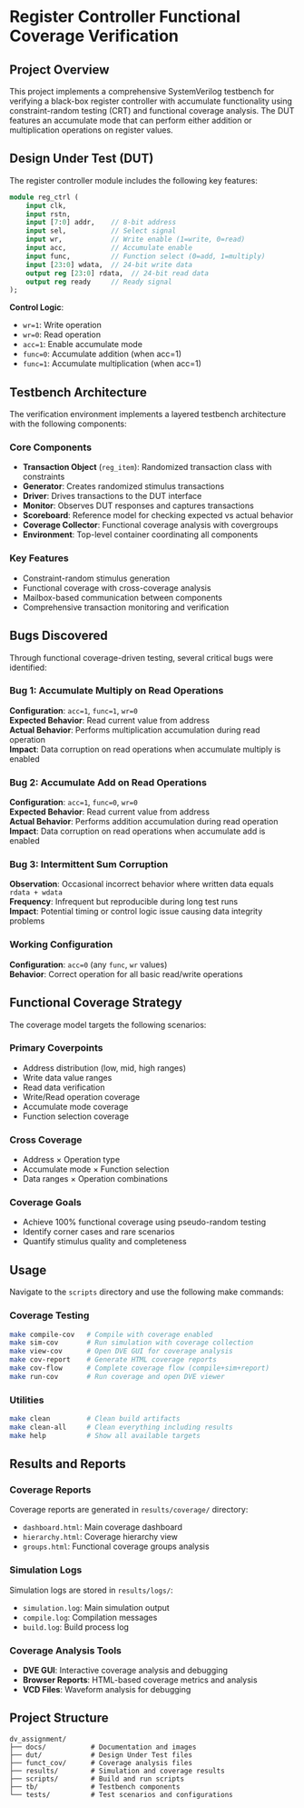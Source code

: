 # Register Controller Functional Coverage Verification

## Project Overview

This project implements a comprehensive SystemVerilog testbench for verifying a black-box register controller with accumulate functionality using constraint-random testing (CRT) and functional coverage analysis. The DUT features an accumulate mode that can perform either addition or multiplication operations on register values.



## Design Under Test (DUT)

The register controller module includes the following key features:

```systemverilog
module reg_ctrl (
    input clk,
    input rstn,
    input [7:0] addr,    // 8-bit address
    input sel,           // Select signal
    input wr,            // Write enable (1=write, 0=read)
    input acc,           // Accumulate enable
    input func,          // Function select (0=add, 1=multiply)
    input [23:0] wdata,  // 24-bit write data
    output reg [23:0] rdata,  // 24-bit read data
    output reg ready     // Ready signal
);
```

**Control Logic**:
- `wr=1`: Write operation
- `wr=0`: Read operation  
- `acc=1`: Enable accumulate mode
- `func=0`: Accumulate addition (when acc=1)
- `func=1`: Accumulate multiplication (when acc=1)

## Testbench Architecture

The verification environment implements a layered testbench architecture with the following components:

### Core Components
- **Transaction Object** (`reg_item`): Randomized transaction class with constraints
- **Generator**: Creates randomized stimulus transactions
- **Driver**: Drives transactions to the DUT interface
- **Monitor**: Observes DUT responses and captures transactions
- **Scoreboard**: Reference model for checking expected vs actual behavior
- **Coverage Collector**: Functional coverage analysis with covergroups
- **Environment**: Top-level container coordinating all components

### Key Features
- Constraint-random stimulus generation
- Functional coverage with cross-coverage analysis
- Mailbox-based communication between components
- Comprehensive transaction monitoring and verification

## Bugs Discovered

Through functional coverage-driven testing, several critical bugs were identified:

### Bug 1: Accumulate Multiply on Read Operations
**Configuration**: `acc=1`, `func=1`, `wr=0`  
**Expected Behavior**: Read current value from address  
**Actual Behavior**: Performs multiplication accumulation during read operation  
**Impact**: Data corruption on read operations when accumulate multiply is enabled

### Bug 2: Accumulate Add on Read Operations  
**Configuration**: `acc=1`, `func=0`, `wr=0`  
**Expected Behavior**: Read current value from address  
**Actual Behavior**: Performs addition accumulation during read operation  
**Impact**: Data corruption on read operations when accumulate add is enabled

### Bug 3: Intermittent Sum Corruption
**Observation**: Occasional incorrect behavior where written data equals `rdata + wdata`  
**Frequency**: Infrequent but reproducible during long test runs  
**Impact**: Potential timing or control logic issue causing data integrity problems

### Working Configuration
**Configuration**: `acc=0` (any `func`, `wr` values)  
**Behavior**: Correct operation for all basic read/write operations

## Functional Coverage Strategy

The coverage model targets the following scenarios:

### Primary Coverpoints
- Address distribution (low, mid, high ranges)
- Write data value ranges
- Read data verification  
- Write/Read operation coverage
- Accumulate mode coverage
- Function selection coverage

### Cross Coverage
- Address × Operation type
- Accumulate mode × Function selection
- Data ranges × Operation combinations

### Coverage Goals
- Achieve 100% functional coverage using pseudo-random testing
- Identify corner cases and rare scenarios
- Quantify stimulus quality and completeness

## Usage

Navigate to the `scripts` directory and use the following make commands:


### Coverage Testing

```bash
make compile-cov   # Compile with coverage enabled
make sim-cov       # Run simulation with coverage collection
make view-cov      # Open DVE GUI for coverage analysis
make cov-report    # Generate HTML coverage reports
make cov-flow      # Complete coverage flow (compile+sim+report)
make run-cov       # Run coverage and open DVE viewer
```

### Utilities

```bash
make clean         # Clean build artifacts
make clean-all     # Clean everything including results
make help          # Show all available targets
```

## Results and Reports

### Coverage Reports
Coverage reports are generated in `results/coverage/` directory:
- `dashboard.html`: Main coverage dashboard
- `hierarchy.html`: Coverage hierarchy view
- `groups.html`: Functional coverage groups analysis

### Simulation Logs
Simulation logs are stored in `results/logs/`:
- `simulation.log`: Main simulation output
- `compile.log`: Compilation messages
- `build.log`: Build process log

### Coverage Analysis Tools
- **DVE GUI**: Interactive coverage analysis and debugging
- **Browser Reports**: HTML-based coverage metrics and analysis
- **VCD Files**: Waveform analysis for debugging

## Project Structure

```
dv_assignment/
├── docs/           # Documentation and images
├── dut/            # Design Under Test files
├── funct_cov/      # Coverage analysis files
├── results/        # Simulation and coverage results
├── scripts/        # Build and run scripts
├── tb/             # Testbench components
└── tests/          # Test scenarios and configurations
```
